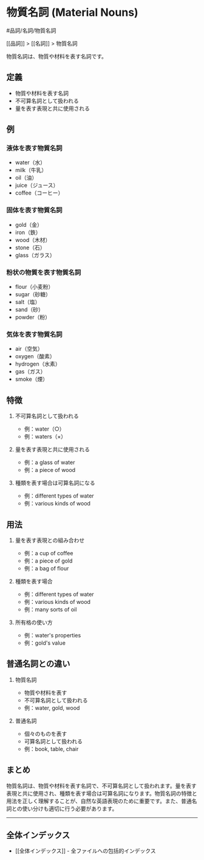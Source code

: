 ﻿# 物質名詞 (Material Nouns)

#品詞/名詞/物質名詞

[[品詞]] > [[名詞]] > 物質名詞

物質名詞は、物質や材料を表す名詞です。

## 定義
- 物質や材料を表す名詞
- 不可算名詞として扱われる
- 量を表す表現と共に使用される

## 例
### 液体を表す物質名詞
- water（水）
- milk（牛乳）
- oil（油）
- juice（ジュース）
- coffee（コーヒー）

### 固体を表す物質名詞
- gold（金）
- iron（鉄）
- wood（木材）
- stone（石）
- glass（ガラス）

### 粉状の物質を表す物質名詞
- flour（小麦粉）
- sugar（砂糖）
- salt（塩）
- sand（砂）
- powder（粉）

### 気体を表す物質名詞
- air（空気）
- oxygen（酸素）
- hydrogen（水素）
- gas（ガス）
- smoke（煙）

## 特徴
1. 不可算名詞として扱われる
   - 例：water（○）
   - 例：waters（×）

2. 量を表す表現と共に使用される
   - 例：a glass of water
   - 例：a piece of wood

3. 種類を表す場合は可算名詞になる
   - 例：different types of water
   - 例：various kinds of wood

## 用法
1. 量を表す表現との組み合わせ
   - 例：a cup of coffee
   - 例：a piece of gold
   - 例：a bag of flour

2. 種類を表す場合
   - 例：different types of water
   - 例：various kinds of wood
   - 例：many sorts of oil

3. 所有格の使い方
   - 例：water's properties
   - 例：gold's value

## 普通名詞との違い
1. 物質名詞
   - 物質や材料を表す
   - 不可算名詞として扱われる
   - 例：water, gold, wood

2. 普通名詞
   - 個々のものを表す
   - 可算名詞として扱われる
   - 例：book, table, chair

## まとめ
物質名詞は、物質や材料を表す名詞で、不可算名詞として扱われます。量を表す表現と共に使用され、種類を表す場合は可算名詞になります。物質名詞の特徴と用法を正しく理解することが、自然な英語表現のために重要です。また、普通名詞との使い分けも適切に行う必要があります。

---

## 全体インデックス
- [[全体インデックス]] - 全ファイルへの包括的インデックス 